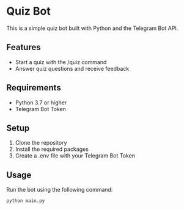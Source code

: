 # Quiz Bot
This is a simple quiz bot built with Python and the Telegram Bot API.

## Features
- Start a quiz with the /quiz command
- Answer quiz questions and receive feedback

## Requirements
- Python 3.7 or higher
- Telegram Bot Token

## Setup
1. Clone the repository
2. Install the required packages
3. Create a .env file with your Telegram Bot Token

## Usage
Run the bot using the following command:
```bash
python main.py
```